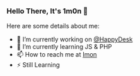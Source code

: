 ### Hello There, It's 1m0n 👋

Here are some details about me:

- 🔭 I’m currently working on [@HappyDesk](https://github.com/happydesk)
- 🌱 I’m currently learning JS & PHP
- 📫 How to reach me at [Imon](mailto:imon@happydesk.net)
- ⚡ Still Learning

<!-- **Focused Languages**  

<code><img height="20" src="https://raw.githubusercontent.com/github/explore/80688e429a7d4ef2fca1e82350fe8e3517d3494d/topics/javascript/javascript.png"></code>
<code><img height="20" src="https://www.php.net/images/logos/php-logo.svg"></code>
<code><img height="20" src="https://cdn-icons-png.flaticon.com/512/5968/5968313.png"></code> 
<code><img height="20" src="https://laravel.com/img/favicon/favicon.ico"></code>
<code><img height="20" src="https://www.wappalyzer.com/images/icons/React.png"></code> 
<code><img height="20" src="https://www.wappalyzer.com/images/icons/vue.svg"></code> 
<code><img height="20" src="https://cdn-icons-png.flaticon.com/512/174/174854.png"></code> 
<code><img height="20" src="https://cdn-icons-png.flaticon.com/512/919/919826.png"></code>  -->

<!-- [![GitHub Streak](https://github-readme-streak-stats.herokuapp.com?user=ImonAwesome&date_format=M%20j%5B%2C%20Y%5D)](https://git.io/streak-stats) -->
